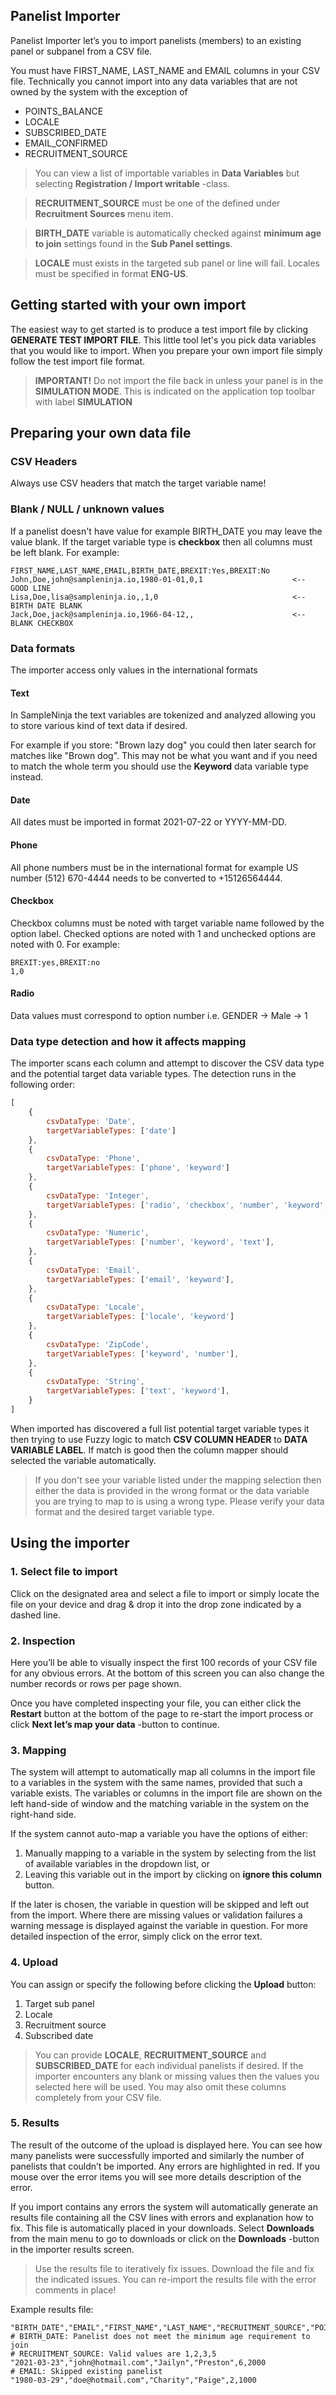 ## Panelist Importer

Panelist Importer let’s you to import panelists (members) to an existing panel or subpanel from a CSV file.

You must have FIRST_NAME, LAST_NAME and EMAIL columns in your CSV file. Technically you cannot import into any data variables that are not owned by the system with the exception of

- POINTS_BALANCE
- LOCALE
- SUBSCRIBED_DATE
- EMAIL_CONFIRMED
- RECRUITMENT_SOURCE

> You can view a list of importable variables in **Data Variables** but selecting **Registration / Import writable** -class.

> **RECRUITMENT_SOURCE** must be one of the defined under **Recruitment Sources** menu item.

> **BIRTH_DATE** variable is automatically checked against **minimum age to join** settings found in the **Sub Panel settings**.

> **LOCALE** must exists in the targeted sub panel or line will fail. Locales must be specified in format **ENG-US**.

## Getting started with your own import

The easiest way to get started is to produce a test import file by clicking **GENERATE TEST IMPORT FILE**. This little tool let's you pick data variables that you would like to import. When you prepare your own import file simply follow the test import file format.

> **IMPORTANT!** Do not import the file back in unless your panel is in the **SIMULATION MODE**. This is indicated on the application top toolbar with label **SIMULATION**

## Preparing your own data file

### CSV Headers
Always use CSV headers that match the target variable name!

### Blank / NULL / unknown values
If a panelist doesn't have value for example BIRTH_DATE you may leave the value blank. If the target variable type is **checkbox** then all columns must be left blank. For example:

```
FIRST_NAME,LAST_NAME,EMAIL,BIRTH_DATE,BREXIT:Yes,BREXIT:No
John,Doe,john@sampleninja.io,1980-01-01,0,1                    <-- GOOD LINE
Lisa,Doe,lisa@sampleninja.io,,1,0                              <-- BIRTH DATE BLANK
Jack,Doe,jack@sampleninja.io,1966-04-12,,                      <-- BLANK CHECKBOX
```

### Data formats
The importer access only values in the international formats

#### Text
In SampleNinja the text variables are tokenized and analyzed allowing you to store various kind of text data if desired.

For example if you store: "Brown lazy dog" you could then later search for matches like "Brown dog". This may not be what you want and if you need to match the whole term you should use the **Keyword** data variable type instead.

#### Date
All dates must be imported in format 2021-07-22 or YYYY-MM-DD.

#### Phone
All phone numbers must be in the international format for example US number (512) 670-4444 needs to be converted to +15126564444.

#### Checkbox
Checkbox columns must be noted with target variable name followed by the option label. Checked options are noted with 1 and unchecked options are noted with 0. For example:

```
BREXIT:yes,BREXIT:no
1,0
```

#### Radio
Data values must correspond to option number i.e. GENDER -> Male -> 1

### Data type detection and how it affects mapping

The importer scans each column and attempt to discover the CSV data type and the potential target data variable types. The detection runs in the following order: 

```javascript
[
    {
        csvDataType: 'Date',
        targetVariableTypes: ['date']
    },
    {
        csvDataType: 'Phone',
        targetVariableTypes: ['phone', 'keyword']
    },
    {
        csvDataType: 'Integer',
        targetVariableTypes: ['radio', 'checkbox', 'number', 'keyword', 'text']
    },
    {
        csvDataType: 'Numeric',
        targetVariableTypes: ['number', 'keyword', 'text'],
    },
    {
        csvDataType: 'Email',
        targetVariableTypes: ['email', 'keyword'],
    },
    {
        csvDataType: 'Locale',
        targetVariableTypes: ['locale', 'keyword']
    },
    {
        csvDataType: 'ZipCode',
        targetVariableTypes: ['keyword', 'number'],
    },
    {
        csvDataType: 'String',
        targetVariableTypes: ['text', 'keyword'],
    }
]
```
When imported has discovered a full list potential target variable types it then trying to use Fuzzy logic to match **CSV COLUMN HEADER** to **DATA VARIABLE LABEL**. If match is good then the column mapper should selected the variable automatically.

> If you don't see your variable listed under the mapping selection then either the data is provided in the wrong format or the data variable you are trying to map to is using a wrong type. Please verify your data format and the desired target variable type.

## Using the importer

### 1.	Select file to import

Click on the designated area and select a file to import or simply locate the file on your device and drag & drop it into the drop zone indicated by a dashed line.

### 2.	Inspection

Here you’ll be able to visually inspect the first 100 records of your CSV file for any obvious errors. At the bottom of this screen you can also change the number records or rows per page shown. 

Once you have completed inspecting your file, you can either click the **Restart** button at the bottom of the page to re-start the import process or click **Next let’s map your data** -button to continue.

### 3.	Mapping

The system will attempt to automatically map all columns in the import file to a variables in the system with the same names, provided that such a variable exists. The variables or columns in the import file are shown on the left hand-side of window and the matching variable in the system on the right-hand side.

If the system cannot auto-map a variable you have the options of either: 

1.	Manually mapping to a variable in the system by selecting from the list of available variables in the dropdown list, or 
2.	Leaving this variable out in the import by clicking on **ignore this column** button.

If the later is chosen, the variable in question will be skipped and left out from the import. 
Where there are missing values or validation failures a warning message is displayed against the variable in question. For more detailed inspection of the error, simply click on the error text.

### 4.	Upload

You can assign or specify the following before clicking the **Upload** button:

1.	Target sub panel 
2.	Locale
3.	Recruitment source
4.	Subscribed date

> You can provide **LOCALE**, **RECRUITMENT_SOURCE** and **SUBSCRIBED_DATE** for each individual panelists if desired. If the importer encounters any blank or missing values then the values you selected here will be used. You may also omit these columns completely from your CSV file.

### 5.	Results

The result of the outcome of the upload is displayed here. You can see how many panelists were successfully imported and similarly the number of panelists that couldn’t be imported. Any errors are highlighted in red. If you mouse over the error items you will see more details description of the error.

If you import contains any errors the system will automatically generate an results file containing all the CSV lines with errors and explanation how to fix. This file is automatically placed in your downloads. Select **Downloads** from the main menu to go to downloads or click on the **Downloads** -button in the importer results screen. 

> Use the results file to iteratively fix issues. Download the file and fix the indicated issues. You can re-import the results file with the error comments in place!

Example results file:

```csv
"BIRTH_DATE","EMAIL","FIRST_NAME","LAST_NAME","RECRUITMENT_SOURCE","POINTS_BALANCE"
# BIRTH_DATE: Panelist does not meet the minimum age requirement to join
# RECRUITMENT_SOURCE: Valid values are 1,2,3,5
"2021-03-23","john@hotmail.com","Jailyn","Preston",6,2000
# EMAIL: Skipped existing panelist
"1980-03-29","doe@hotmail.com","Charity","Paige",2,1000
```
